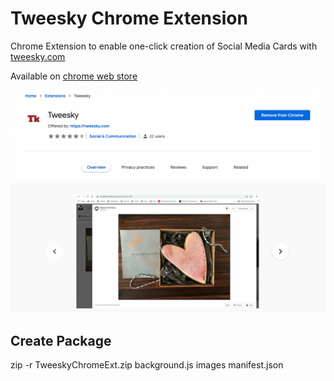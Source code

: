 # Tweesky Chrome Extension

Chrome Extension to enable one-click creation of Social Media Cards with [tweesky.com](https://tweesky.com/)



Available on [chrome web store](https://chrome.google.com/webstore/detail/tweesky/nbojfonbihkdbmcakmmplncfpjnhlbbh)



![Alt text](images/cover.png?raw=true "Tweesky Chrome Extension")


## Create Package 

zip -r TweeskyChromeExt.zip background.js images manifest.json

